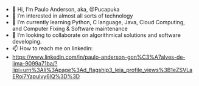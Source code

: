 - 👋 Hi, I’m Paulo Anderson, aka, @Pucapuka
- 👀 I’m interested in almost all sorts of technology
- 🌱 I’m currently learning Python, C language, Java, Cloud Computing, and Computer Fixing & Software maintenance
- 💞️ I’m looking to collaborate on algorithmical solutions and software developing.
- 📫 How to reach me on linkedin:
- https://www.linkedin.com/in/paulo-anderson-gon%C3%A7alves-de-lima-9099a71ba/?lipi=urn%3Ali%3Apage%3Ad_flagship3_leia_profile_views%3B1eZSVLaERoi7Yapulvy6lQ%3D%3D 

<!---
Pucapuka/Pucapuka is a ✨ special ✨ repository because its `README.md` (this file) appears on your GitHub profile.
You can click the Preview link to take a look at your changes.
--->
